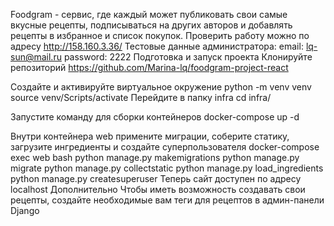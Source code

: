 Foodgram - сервис, где каждый может публиковать свои самые вкусные рецепты, подписываться на других авторов и добавлять рецепты в избранное и список покупок.
Проверить работу можно по адресу http://158.160.3.36/
Тестовые данные администратора: email: lq-sun@mail.ru password: 2222
Подготовка и запуск проекта
Клонируйте репозиторий
https://github.com/Marina-lq/foodgram-project-react

Создайте и активируйте виртуальное окружение
python -m venv venv
source venv/Scripts/activate
Перейдите в папку infra
cd infra/

Запустите команду для сборки контейнеров
docker-compose up -d

Внутри контейнера web примените миграции, соберите статику, загрузите ингредиенты и создайте суперпользователя
docker-compose exec web bash
python manage.py makemigrations
python manage.py migrate
python manage.py collectstatic
python manage.py load_ingredients
python manage.py createsuperuser
Теперь сайт доступен по адресу localhost
Дополнительно
Чтобы иметь возможность создавать свои рецепты, создайте необходимые вам теги для рецептов в админ-панели Django
